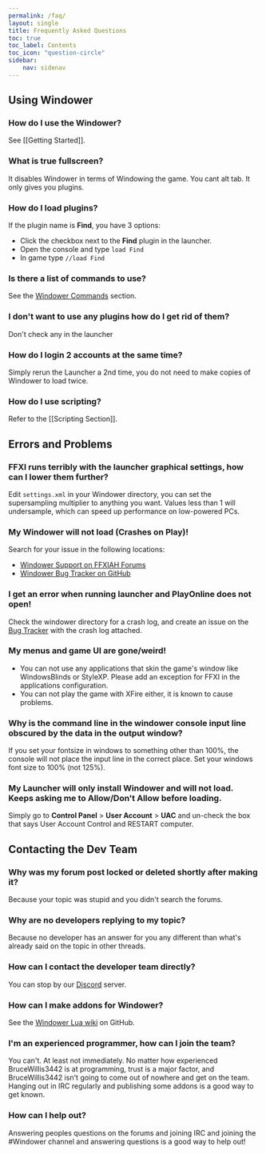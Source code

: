 ```yaml
---
permalink: /faq/
layout: single
title: Frequently Asked Questions
toc: true
toc_label: Contents
toc_icon: "question-circle"
sidebar:
    nav: sidenav
---
```

## Using Windower
### How do I use the Windower?
See [[Getting Started]].

### What is true fullscreen?
It disables Windower in terms of Windowing the game. You cant alt tab. It only gives you plugins.

### How do I load plugins?
If the plugin name is **Find**, you have 3 options:
* Click the checkbox next to the **Find** plugin in the launcher.
* Open the console and type `load Find`
* In game type `//load Find`

### Is there a list of commands to use?
See the [Windower Commands](commands/) section.

### I don't want to use any plugins how do I get rid of them?
Don't check any in the launcher

### How do I login 2 accounts at the same time?
Simply rerun the Launcher a 2nd time, you do not need to make copies of Windower to load twice.

### How do I use scripting?
Refer to the [[Scripting Section]].

## Errors and Problems
### FFXI runs terribly with the launcher graphical settings, how can I lower them further?
Edit `settings.xml` in your Windower directory, you can set the supersampling multiplier to anything you want.  Values less than 1 will undersample, which can speed up performance on low-powered PCs.

### My Windower will not load (Crashes on Play)!
Search for your issue in the following locations:
* [Windower Support on FFXIAH Forums](http://www.ffxiah.com/forum/forum/170/support/)
* [Windower Bug Tracker on GitHub](https://github.com/Windower/Issues/issues)

### I get an error when running launcher and PlayOnline does not open!
Check the windower directory for a crash log, and create an issue on the [Bug Tracker](https://github.com/Windower/Issues/issues) with the crash log attached.

### My menus and game UI are gone/weird!
* You can not use any applications that skin the game's window like WindowsBlinds or StyleXP. Please add an exception for FFXI in the applications configuration.
* You can not play the game with XFire either, it is known to cause problems.

### Why is the command line in the windower console input line obscured by the data in the output window?
If you set your fontsize in windows to something other than 100%, the console will not place the input line in the correct place. Set your windows font size to 100% (not 125%).

### My Launcher will only install Windower and will not load. Keeps asking me to Allow/Don't Allow before loading.
Simply go to **Control Panel** > **User Account** > **UAC** and un-check the box that says User Account Control and RESTART computer.

## Contacting the Dev Team
### Why was my forum post locked or deleted shortly after making it?
Because your topic was stupid and you didn't search the forums.

### Why are no developers replying to my topic?
Because no developer has an answer for you any different than what's already said on the topic in other threads.

### How can I contact the developer team directly?
You can stop by our [Discord](https://discord.gg/v6pk6uy) server.

### How can I make addons for Windower?
See the [Windower Lua wiki](https://github.com/Windower/Lua/wiki) on GitHub.

### I'm an experienced programmer, how can I join the team?
You can't. At least not immediately. No matter how experienced BruceWillis3442 is at programming, trust is a major factor, and BruceWillis3442 isn't going to come out of nowhere and get on the team. Hanging out in IRC regularly and publishing some addons is a good way to get known.

### How can I help out?
Answering peoples questions on the forums and joining IRC and joining the #Windower channel and answering questions is a good way to help out!
